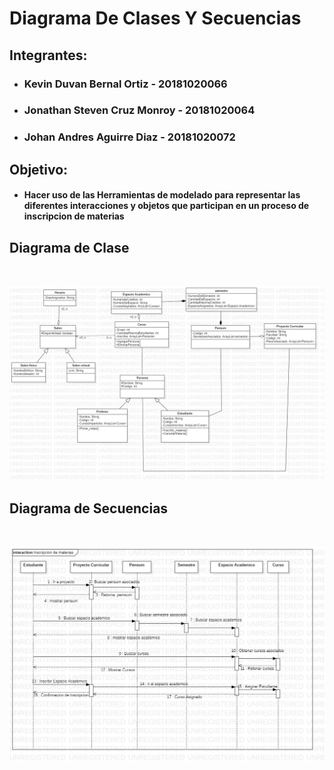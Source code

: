 # **Diagrama De Clases Y Secuencias**  

## **Integrantes:**  

* ### **Kevin Duvan Bernal Ortiz - 20181020066**
* ### **Jonathan Steven Cruz Monroy - 20181020064**
* ### **Johan Andres Aguirre Diaz - 20181020072**

## **Objetivo:**

+ #### Hacer uso de las Herramientas de modelado para representar las diferentes interacciones y objetos que participan en un proceso de inscripcion de materias

## **Diagrama de Clase**

<br>

![DiagramaDeClases](Imagenes/DiagramasClase.jpg)


## **Diagrama de Secuencias**

<br>

![DiagramaDeSecuencia](Imagenes/Inscripcion_de_materias.jpg)
